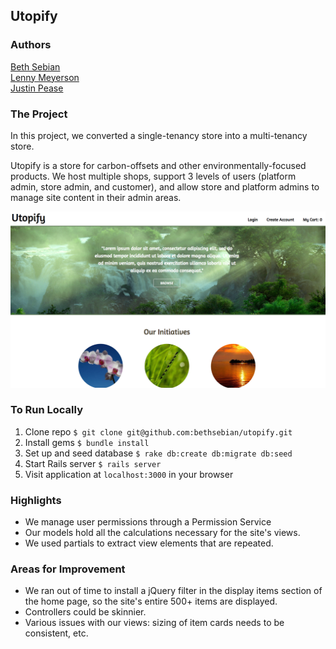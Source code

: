 ## Utopify

### Authors
[Beth Sebian](https://github.com/bethsebian)  
[Lenny Meyerson](https://github.com/theobtuseautodidact)  
[Justin Pease](https://github.com/Jpease1020)  

### The Project
In this project, we converted a single-tenancy store into a multi-tenancy store.

Utopify is a store for carbon-offsets and other environmentally-focused products. We host multiple shops, support 3 levels of users (platform admin, store admin, and customer), and allow store and platform admins to manage site content in their admin areas.

![logo](./app/assets/images/utopify.png)

### To Run Locally
1. Clone repo `$ git clone git@github.com:bethsebian/utopify.git`
2. Install gems `$ bundle install`
3. Set up and seed database `$ rake db:create db:migrate db:seed`
3. Start Rails server `$ rails server`
4. Visit application at `localhost:3000` in your browser

### Highlights
* We manage user permissions through a Permission Service
* Our models hold all the calculations necessary for the site's views.
* We used partials to extract view elements that are repeated.

### Areas for Improvement
* We ran out of time to install a jQuery filter in the display items section of the home page, so the site's entire 500+ items are displayed.
* Controllers could be skinnier.
* Various issues with our views: sizing of item cards needs to be consistent, etc.




